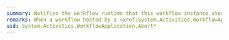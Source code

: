 ```yaml
---
summary: Notifies the workflow runtime that this workflow instance should abort.
remarks: When a workflow hosted by a <xref:System.Activities.WorkflowApplication> is aborted, the <xref:System.Activities.WorkflowApplication.Aborted%2A> handler is invoked and the <xref:System.Activities.WorkflowApplication.Completed%2A> handler is not invoked.
uid: System.Activities.WorkflowApplication.Abort*
---
```

